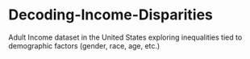 # Decoding-Income-Disparities
Adult Income dataset in the United States exploring inequalities tied to demographic factors (gender, race, age, etc.)
